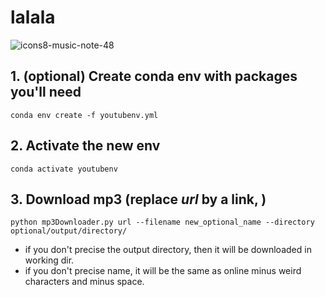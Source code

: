 # lalala

![icons8-music-note-48](https://github.com/DomiDhillon/mp3Downloader/assets/65451658/d94a3985-bc63-4c2c-bb9d-dfc05dcd5498)

## 1. (optional) Create conda env with packages you'll need
```
conda env create -f youtubenv.yml
```

## 2. Activate the new env
```
conda activate youtubenv
```

## 3. Download mp3 (replace _url_ by a link, )
```
python mp3Downloader.py url --filename new_optional_name --directory optional/output/directory/
```
- if you don't precise the output directory, then it will be downloaded in working dir.
- if you don't precise name, it will be the same as online minus weird characters and minus space.
